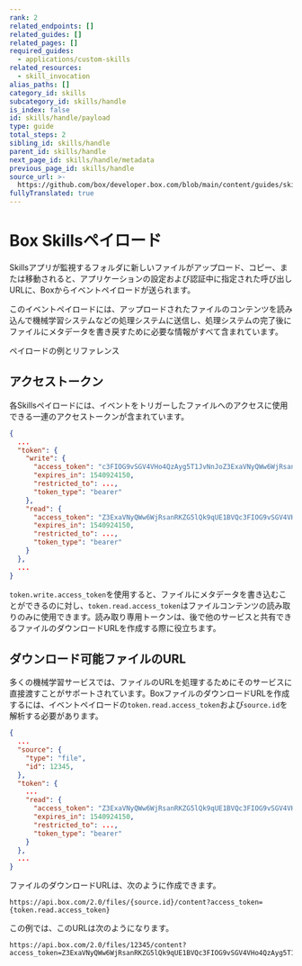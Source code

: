 ```yaml
---
rank: 2
related_endpoints: []
related_guides: []
related_pages: []
required_guides:
  - applications/custom-skills
related_resources:
  - skill_invocation
alias_paths: []
category_id: skills
subcategory_id: skills/handle
is_index: false
id: skills/handle/payload
type: guide
total_steps: 2
sibling_id: skills/handle
parent_id: skills/handle
next_page_id: skills/handle/metadata
previous_page_id: skills/handle
source_url: >-
  https://github.com/box/developer.box.com/blob/main/content/guides/skills/handle/payload.md
fullyTranslated: true
---
```

# Box Skillsペイロード

Skillsアプリが監視するフォルダに新しいファイルがアップロード、コピー、または移動されると、アプリケーションの設定および認証中に指定された呼び出しURLに、Boxからイベントペイロードが送られます。

このイベントペイロードには、アップロードされたファイルのコンテンツを読み込んで機械学習システムなどの処理システムに送信し、処理システムの完了後にファイルにメタデータを書き戻すために必要な情報がすべて含まれています。

<CTA to="r://skill_invocation">

ペイロードの例とリファレンス

</CTA>

## アクセストークン

各Skillsペイロードには、イベントをトリガーしたファイルへのアクセスに使用できる一連のアクセストークンが含まれています。

```json
{
  ...
  "token": {
    "write": {
      "access_token": "c3FIOG9vSGV4VHo4QzAyg5T1JvNnJoZ3ExaVNyQWw6WjRsanRKZG5lQk9qUE1BVQ",
      "expires_in": 1540924150,
      "restricted_to": ...,
      "token_type": "bearer"
    },
    "read": {
      "access_token": "Z3ExaVNyQWw6WjRsanRKZG5lQk9qUE1BVQc3FIOG9vSGV4VHo4QzAyg5T1JvNnJo",
      "expires_in": 1540924150,
      "restricted_to": ...,
      "token_type": "bearer"
    }
  },
  ...
}

```

`token.write.access_token`を使用すると、ファイルにメタデータを書き込むことができるのに対し、`token.read.access_token`はファイルコンテンツの読み取りのみに使用できます。読み取り専用トークンは、後で他のサービスと共有できるファイルのダウンロードURLを作成する際に役立ちます。

## ダウンロード可能ファイルのURL

多くの機械学習サービスでは、ファイルのURLを処理するためにそのサービスに直接渡すことがサポートされています。BoxファイルのダウンロードURLを作成するには、イベントペイロードの`token.read.access_token`および`source.id`を解析する必要があります。

```json
{
  ...
  "source": {
    "type": "file",
    "id": 12345,
  },
  "token": {
    ...
    "read": {
      "access_token": "Z3ExaVNyQWw6WjRsanRKZG5lQk9qUE1BVQc3FIOG9vSGV4VHo4QzAyg5T1JvNnJo",
      "expires_in": 1540924150,
      "restricted_to": ...,
      "token_type": "bearer"
    }
  },
  ...
}

```

ファイルのダウンロードURLは、次のように作成できます。

```curl
https://api.box.com/2.0/files/{source.id}/content?access_token={token.read.access_token}

```

この例では、このURLは次のようになります。

```curl
https://api.box.com/2.0/files/12345/content?access_token=Z3ExaVNyQWw6WjRsanRKZG5lQk9qUE1BVQc3FIOG9vSGV4VHo4QzAyg5T1JvNnJo

```
